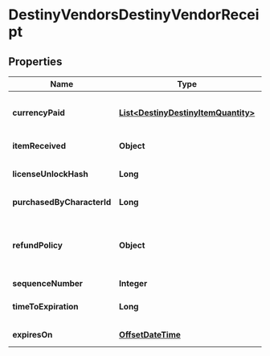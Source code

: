 
# DestinyVendorsDestinyVendorReceipt

## Properties
Name | Type | Description | Notes
------------ | ------------- | ------------- | -------------
**currencyPaid** | [**List&lt;DestinyDestinyItemQuantity&gt;**](DestinyDestinyItemQuantity.md) | The amount paid for the item, in terms of items that were consumed in the purchase and their quantity. |  [optional]
**itemReceived** | **Object** | The item that was received, and its quantity. |  [optional]
**licenseUnlockHash** | **Long** | The unlock flag used to determine whether you still have the purchased item. |  [optional]
**purchasedByCharacterId** | **Long** | The ID of the character who made the purchase. |  [optional]
**refundPolicy** | **Object** | Whether you can get a refund, and what happens in order for the refund to be received. See the DestinyVendorItemRefundPolicy enum for details. |  [optional]
**sequenceNumber** | **Integer** | The identifier of this receipt. |  [optional]
**timeToExpiration** | **Long** | The seconds since epoch at which this receipt is rendered invalid. |  [optional]
**expiresOn** | [**OffsetDateTime**](OffsetDateTime.md) | The date at which this receipt is rendered invalid. |  [optional]




